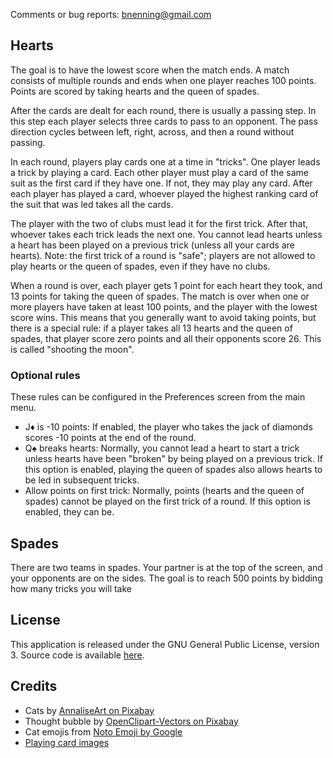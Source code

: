 Comments or bug reports: [bnenning@gmail.com](mailto:bnenning@gmail.com)

## Hearts
The goal is to have the lowest score when the match ends. A match consists of multiple rounds and
ends when one player reaches 100 points. Points are scored by taking hearts and the queen of spades.

After the cards are dealt for each round, there is usually a passing step. In this step each player
selects three cards to pass to an opponent. The pass direction cycles between left, right, across,
and then a round without passing.

In each round, players play cards one at a time in "tricks". One player leads a trick by playing a
card. Each other player must play a card of the same suit as the first card if they have one. If
not, they may play any card. After each player has played a card, whoever played the highest ranking
card of the suit that was led takes all the cards.

The player with the two of clubs must lead it for the first trick. After that, whoever takes each
trick leads the next one. You cannot lead hearts unless a heart has been played on a previous trick
(unless all your cards are hearts). Note: the first trick of a round is "safe"; players are not
allowed to play hearts or the queen of spades, even if they have no clubs.

When a round is over, each player gets 1 point for each heart they took, and 13 points for taking
the queen of spades. The match is over when one or more players have taken at least 100 points, and
the player with the lowest score wins. This means that you generally want to avoid taking
points, but there is a special rule: if a player takes all 13 hearts and the queen of spades, that
player score zero points and all their opponents score 26. This is called "shooting the moon".

### Optional rules
These rules can be configured in the Preferences screen from the main menu.
- J♦ is -10 points: If enabled, the player who takes the jack of diamonds scores -10 points at the
end of the round.
- Q♠ breaks hearts: Normally, you cannot lead a heart to start a trick unless hearts have been
"broken" by being played on a previous trick. If this option is enabled, playing the queen of spades
also allows hearts to be led in subsequent tricks.
- Allow points on first trick: Normally, points (hearts and the queen of spades) cannot be played on
the first trick of a round. If this option is enabled, they can be.

## Spades
There are two teams in spades. Your partner is at the top of the screen, and your opponents are on
the sides. The goal is to reach 500 points by bidding how many tricks you will take

## License

This application is released under the GNU General Public License, version 3. Source code is
available [here](https://github.com/dozingcat/CatCardCafe).

## Credits

- Cats by [AnnaliseArt on Pixabay](https://pixabay.com/illustrations/cats-hanging-cats-kitty-cat-paw-3611310/)
- Thought bubble by [OpenClipart-Vectors on Pixabay](https://pixabay.com/vectors/balloon-bubble-speech-thought-150981/)
- Cat emojis from [Noto Emoji by Google](https://github.com/googlefonts/noto-emoji/)
- [Playing card images](https://code.google.com/archive/p/vector-playing-cards/)
